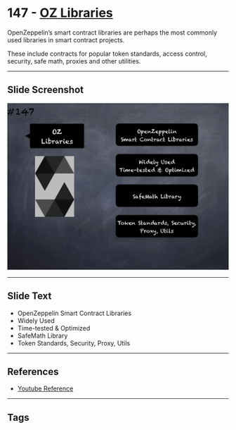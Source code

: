 # 147 - [OZ Libraries](OZ%20Libraries.md)
OpenZeppelin’s smart contract libraries are perhaps the most commonly used libraries in smart contract projects. 

These include contracts for popular token standards, access control, security, safe math, proxies and other utilities.

___
## Slide Screenshot
![147.png](../../images/3.Solidity%20201/147.png)
___
## Slide Text
- OpenZeppelin Smart Contract Libraries
- Widely Used
- Time-tested & Optimized
- SafeMath Library
- Token Standards, Security, Proxy, Utils
___
## References
- [Youtube Reference](https://youtu.be/C0zBhTgppLQ?t=877)
___
## Tags